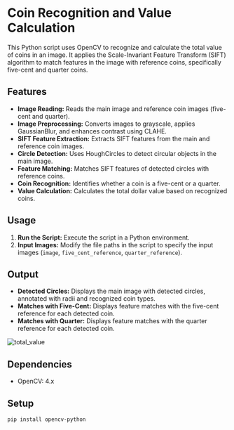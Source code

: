 # Coin Recognition and Value Calculation

This Python script uses OpenCV to recognize and calculate the total value of coins in an image. It applies the Scale-Invariant Feature Transform (SIFT) algorithm to match features in the image with reference coins, specifically five-cent and quarter coins.

## Features

- **Image Reading:** Reads the main image and reference coin images (five-cent and quarter).
- **Image Preprocessing:** Converts images to grayscale, applies GaussianBlur, and enhances contrast using CLAHE.
- **SIFT Feature Extraction:** Extracts SIFT features from the main and reference coin images.
- **Circle Detection:** Uses HoughCircles to detect circular objects in the main image.
- **Feature Matching:** Matches SIFT features of detected circles with reference coins.
- **Coin Recognition:** Identifies whether a coin is a five-cent or a quarter.
- **Value Calculation:** Calculates the total dollar value based on recognized coins.

## Usage

1. **Run the Script:** Execute the script in a Python environment.
2. **Input Images:** Modify the file paths in the script to specify the input images (`image`, `five_cent_reference`, `quarter_reference`).

## Output

- **Detected Circles:** Displays the main image with detected circles, annotated with radii and recognized coin types.
- **Matches with Five-Cent:** Displays feature matches with the five-cent reference for each detected coin.
- **Matches with Quarter:** Displays feature matches with the quarter reference for each detected coin.


![total_value](https://github.com/upasana099/CV/assets/89516193/d6ce71bc-b5ff-4783-b15c-04704f6d815c)



## Dependencies

- OpenCV: 4.x

## Setup

```bash
pip install opencv-python
```
